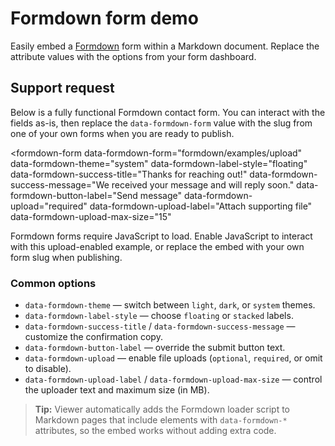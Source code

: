 # Formdown form demo

Easily embed a [Formdown](https://www.formdown.net/) form within a Markdown document.
Replace the attribute values with the options from your form dashboard.

## Support request

Below is a fully functional Formdown contact form. You can interact with the
fields as-is, then replace the `data-formdown-form` value with the slug from one
of your own forms when you are ready to publish.

<formdown-form
  data-formdown-form="formdown/examples/upload"
  data-formdown-theme="system"
  data-formdown-label-style="floating"
  data-formdown-success-title="Thanks for reaching out!"
  data-formdown-success-message="We received your message and will reply soon."
  data-formdown-button-label="Send message"
  data-formdown-upload="required"
  data-formdown-upload-label="Attach supporting file"
  data-formdown-upload-max-size="15"
>
  <formdown-field data-formdown-field="name"></formdown-field>
  <formdown-field data-formdown-field="email"></formdown-field>
  <formdown-field data-formdown-field="message"></formdown-field>
</formdown-form>

<noscript>
  <p>
    Formdown forms require JavaScript to load. Enable JavaScript to interact with this
    upload-enabled example, or replace the embed with your own form slug when publishing.
  </p>
</noscript>

### Common options

- `data-formdown-theme` — switch between `light`, `dark`, or `system` themes.
- `data-formdown-label-style` — choose `floating` or `stacked` labels.
- `data-formdown-success-title` / `data-formdown-success-message` — customize the confirmation copy.
- `data-formdown-button-label` — override the submit button text.
- `data-formdown-upload` — enable file uploads (`optional`, `required`, or omit to disable).
- `data-formdown-upload-label` / `data-formdown-upload-max-size` — control the uploader text and maximum size (in MB).

> **Tip:** Viewer automatically adds the Formdown loader script to Markdown pages that
> include elements with `data-formdown-*` attributes, so the embed works without adding
> extra code.

